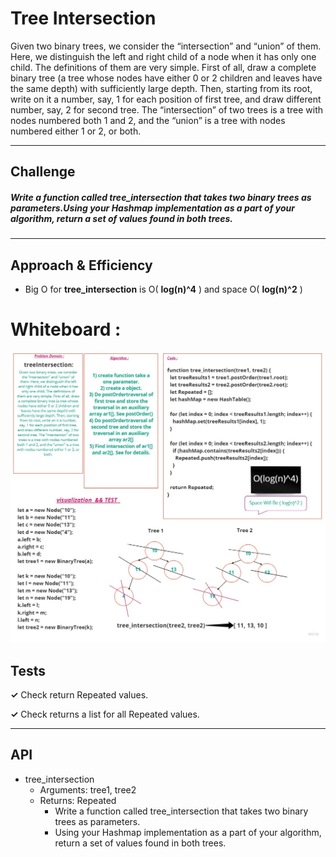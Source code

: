 # **Tree Intersection**
Given two binary trees, we consider the “intersection” and “union” of them. Here, we distinguish the left and right child of a node when it has only one child. The definitions of them are very simple. First of all, draw a complete binary tree (a tree whose nodes have either 0 or 2 children and leaves have the same depth) with sufficiently large depth. Then, starting from its root, write on it a number, say, 1 for each position of first tree, and draw different number, say, 2 for second tree. The “intersection” of two trees is a tree with nodes numbered both 1 and 2, and the “union” is a tree with nodes numbered either 1 or 2, or both.

---

## **Challenge**

##### Write a function called tree_intersection that takes two binary trees as parameters.Using your Hashmap implementation as a part of your algorithm, return a set of values found in both trees.


---

## **Approach & Efficiency**

- Big O for **tree_intersection** is O( **log(n)^4** ) and space O( **log(n)^2** )
# **Whiteboard :**
![](./asset/treeIntersection.jpg)



## **Tests**
**✓** Check return Repeated values.

**✓** Check returns a list for all Repeated values. 

---

## **API**

   - tree_intersection
      -  Arguments: tree1, tree2
      -  Returns: Repeated
         -  Write a function called tree_intersection that takes two binary trees as parameters.
         - Using your Hashmap implementation as a part of your algorithm, return a set of values found in both trees.
   